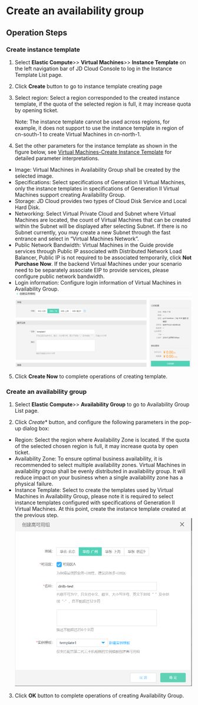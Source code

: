 
# Create an availability group
## Operation Steps
### Create instance template
 1. Select **Elastic Compute**>> **Virtual Machines**>> **Instance Template** on the left navigation bar of JD Cloud Console to log in the Instance Template List page.
 
 2. Click **Create** button to go to instance template creating page
 
 3. Select region: Select a region corresponded to the created instance template, if the quota of the selected region is full, it may increase quota by opening ticket.
 
     Note: The instance template cannot be used across regions, for example, it does not support to use the instance template in region of cn-south-1 to create Virtual Machines in cn-north-1.

 4. Set the other parameters for the instance template as shown in the figure below, see [Virtual Machines-Create Instance Template](http://docs.jdcloud.com/virtual-machines/create-instance-template) for detailed parameter interpretations.
 
   - Image: Virtual Machines in Availability Group shall be created by the selected image.
   - Specifications: Select specifications of Generation II Virtual Machines, only the instance templates in specifications of Generation II Virtual Machines support creating Availability Group.
   - Storage: JD Cloud provides two types of Cloud Disk Service and Local Hard Disk.
   - Networking: Select Virtual Private Cloud and Subnet where Virtual Machines are located, the count of Virtual Machines that can be created within the Subnet will be displayed after selecting Subnet. If there is no Subnet currently, you may create a new Subnet through the fast entrance and select in “Virtual Machines Network”.
   - Public Network Bandwidth: Virtual Machines in the Guide provide services through Public IP associated with Distributed Network Load Balancer, Public IP is not required to be associated temporarily, click **Not Purchase Now**. If the backend Virtual Machines under your scenario need to be separately associate EIP to provide services, please configure public network bandwidth.
   - Login information: Configure login information of Virtual Machines in Availability Group.
![创建实例模板](../../../../image/Networking/Distributed-Network-Load-Balancer/DNLB-020.png)

 5. Click **Create Now** to complete operations of creating template.
 
### Create an availability group
 1. Select **Elastic Compute**>> **Availability Group** to go to Availability Group List page.
 
 2. Click *Create** button, and configure the following parameters in the pop-up dialog box:
 
   - Region: Select the region where Availability Zone is located. If the quota of the selected chosen region is full, it may increase quota by open ticket.
   - Availability Zone: To ensure optimal business availability, it is recommended to select multiple availability zones. Virtual Machines in availability group shall be evenly distributed in availability group. It will reduce impact on your business when a single availability zone has a physical failure.
   - Instance Template: Select to create the templates used by Virtual Machines in Availability Group, please note it is required to select instance templates configured with specifications of Generation II Virtual Machines. At this point, create the instance template created at the previous step.
 ![创建高可用组](../../../../image/Networking/Distributed-Network-Load-Balancer/DNLB-021.png)
 
 3. Click **OK** button to complete operations of creating Availability Group.

